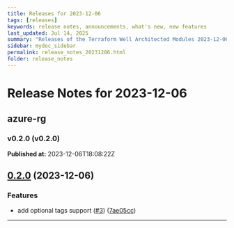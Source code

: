 ```yaml
---
title: Releases for 2023-12-06
tags: [releases]
keywords: release notes, announcements, what's new, new features
last_updated: Jul 14, 2025
summary: "Releases of the Terraform Well Architected Modules 2023-12-06"
sidebar: mydoc_sidebar
permalink: release_notes_20231206.html
folder: release_notes
---
```


# Release Notes for 2023-12-06

## azure-rg
### v0.2.0 (v0.2.0)
**Published at:** 2023-12-06T18:08:22Z

## [0.2.0](https://github.com/CloudNationHQ/terraform-azure-rg/compare/v0.1.0...v0.2.0) (2023-12-06)


### Features

* add optional tags support ([#3](https://github.com/CloudNationHQ/terraform-azure-rg/issues/3)) ([7ae05cc](https://github.com/CloudNationHQ/terraform-azure-rg/commit/7ae05cc10eaeb2f69266dd1c34f4579bd5d71bfa))

---

